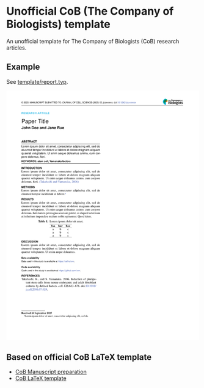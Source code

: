 # Unofficial CoB (The Company of Biologists) template

An unofficial template for The Company of Biologists (CoB) research articles.

## Example

See [template/report.typ](template/report.typ).

![Example research article](inc/thumbnail.png)

## Based on official CoB LaTeX template

* [CoB Manuscript preparation](https://journals.biologists.com/dev/pages/manuscript-prep)
* [CoB LaTeX template](https://journals.biologists.com/DocumentLibrary/DEV/DEV_latex_template.zip)

